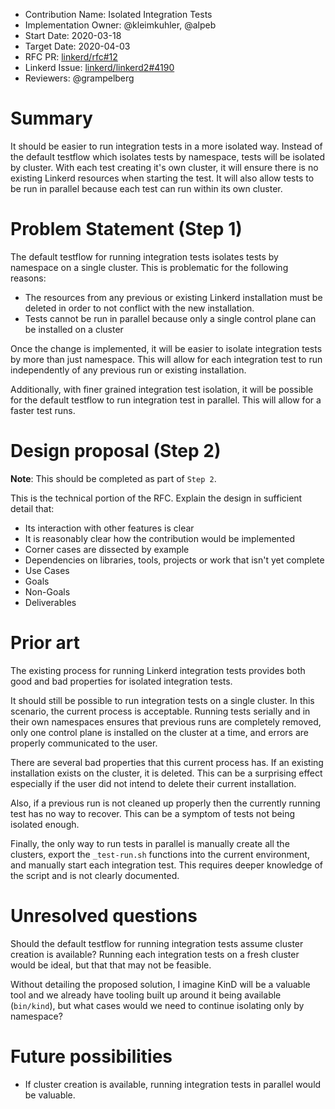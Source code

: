 - Contribution Name: Isolated Integration Tests
- Implementation Owner: @kleimkuhler, @alpeb
- Start Date: 2020-03-18
- Target Date: 2020-04-03
- RFC PR: [linkerd/rfc#12](https://github.com/linkerd/rfc/pull/12)
- Linkerd Issue: [linkerd/linkerd2#4190](https://github.com/linkerd/linkerd2/issues/4190)
- Reviewers: @grampelberg

# Summary

[summary]: #summary

It should be easier to run integration tests in a more isolated way. Instead
of the default testflow which isolates tests by namespace, tests will be
isolated by cluster. With each test creating it's own cluster, it will ensure
there is no existing Linkerd resources when starting the test. It will also
allow tests to be run in parallel because each test can run within its own
cluster.

# Problem Statement (Step 1)

[problem-statement]: #problem-statement

The default testflow for running integration tests isolates tests by namespace
on a single cluster. This is problematic for the following reasons:
- The resources from any previous or existing Linkerd installation must be
  deleted in order to not conflict with the new installation.
- Tests cannot be run in parallel because only a single control plane can be
  installed on a cluster

Once the change is implemented, it will be easier to isolate integration tests
by more than just namespace. This will allow for each integration test to run
independently of any previous run or existing installation.

Additionally, with finer grained integration test isolation, it will be
possible for the default testflow to run integration test in parallel. This
will allow for a faster test runs.

# Design proposal (Step 2)

[design-proposal]: #design-proposal

**Note**: This should be completed as part of `Step 2`.

This is the technical portion of the RFC. Explain the design in sufficient
detail that:

- Its interaction with other features is clear
- It is reasonably clear how the contribution would be implemented
- Corner cases are dissected by example
- Dependencies on libraries, tools, projects or work that isn't yet complete
- Use Cases
- Goals
- Non-Goals
- Deliverables

# Prior art

[prior-art]: #prior-art

The existing process for running Linkerd integration tests provides both good
and bad properties for isolated integration tests.

It should still be possible to run integration tests on a single cluster. In
this scenario, the current process is acceptable. Running tests serially and
in their own namespaces ensures that previous runs are completely removed,
only one control plane is installed on the cluster at a time, and errors are
properly communicated to the user.

There are several bad properties that this current process has. If an existing
installation exists on the cluster, it is deleted. This can be a surprising
effect especially if the user did not intend to delete their current
installation.

Also, if a previous run is not cleaned up properly then the currently running
test has no way to recover. This can be a symptom of tests not being isolated
enough.

Finally, the only way to run tests in parallel is manually create all the
clusters, export the `_test-run.sh` functions into the current environment,
and manually start each integration test. This requires deeper knowledge of
the script and is not clearly documented.

# Unresolved questions

[unresolved-questions]: #unresolved-questions

Should the default testflow for running integration tests assume cluster
creation is available? Running each integration tests on a fresh cluster would
be ideal, but that that may not be feasible.

Without detailing the proposed solution, I imagine KinD will be a valuable
tool and we already have tooling built up around it being available
(`bin/kind`), but what cases would we need to continue isolating only by
namespace?

# Future possibilities

[future-possibilities]: #future-possibilities

- If cluster creation is available, running integration tests in parallel
  would be valuable.
